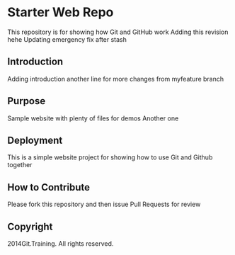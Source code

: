 # Starter Web Repo

This repository is for showing how Git and GitHub work
Adding this revision hehe
Updating emergency fix after stash

## Introduction

Adding introduction
another line for more changes from myfeature branch

## Purpose

Sample website with plenty of files for demos
Another one

## Deployment

This is a simple website project for showing how to use Git and Github together

## How to Contribute
Please fork this repository and then issue Pull Requests for review

## Copyright

2014Git.Training. All rights reserved.